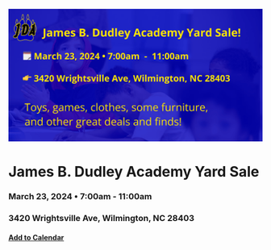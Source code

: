 ![JDA Yard Sale](./public/images/metacard.png)

# James B. Dudley Academy Yard Sale
### March 23, 2024 • 7:00am - 11:00am
### 3420 Wrightsville Ave, Wilmington, NC 28403

#### <a href="/jda-yardsale-event.ics" download="JDA-YardSale.ics">Add to Calendar</a>
